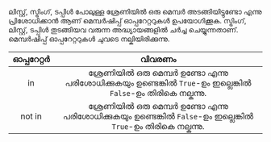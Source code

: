 ലിസ്റ്റ്, സ്ട്രിംഗ്, ടപ്പിള്‍ പോലുള്ള ശ്രേണിയില്‍ ഒരു മെമ്പര്‍ അടങ്ങിയിട്ടുണ്ടോ എന്നു പ്രിശോധിക്കാന്‍ ആണ് മെമ്പര്‍ഷിപ്പ് ഓപ്പറേറ്ററുകള്‍ ഉപയോഗിക്കൂക. സ്ട്രിംഗ്, ലിസ്റ്റ്, ടപ്പിള്‍ തുടങ്ങിയവ വരുന്ന അദ്ധ്യായങ്ങളില്‍ ചര്‍ച്ച ചെയ്യുന്നതാണ്. മെമ്പര്‍ഷിപ്പ് ഓപ്പറേറ്ററുകള്‍ ചുവടെ നല്കിയിരിക്കുന്നു.

|ഓപ്പറേറ്റര്‍|വിവരണം|
|:-----:|:-------:|
| in | ശ്രേണിയില്‍ ഒരു മെമ്പര്‍ ഉണ്ടോ എന്നു പരിശോധിക്കുകയും ഉണ്ടെങ്കില്‍ `True`-ഉം ഇല്ലെങ്കില്‍ `False`-ഉം തിരികെ നല്കുന്നു. |
| not in | ശ്രേണിയില്‍ ഒരു മെമ്പര്‍ ഉണ്ടോ എന്നു പരിശോധിക്കുകയും ഉണ്ടെങ്കില്‍ `False`-ഉം ഇല്ലെങ്കില്‍ `True`-ഉം തിരികെ നല്കുന്നു. |
